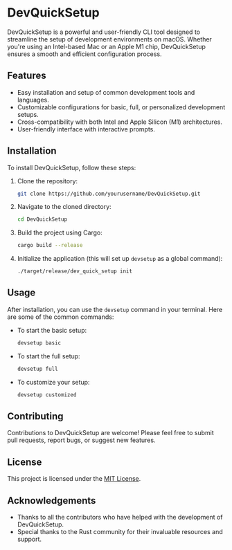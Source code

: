 # DevQuickSetup

DevQuickSetup is a powerful and user-friendly CLI tool designed to streamline the setup of development environments on macOS. Whether you're using an Intel-based Mac or an Apple M1 chip, DevQuickSetup ensures a smooth and efficient configuration process.

## Features

- Easy installation and setup of common development tools and languages.
- Customizable configurations for basic, full, or personalized development setups.
- Cross-compatibility with both Intel and Apple Silicon (M1) architectures.
- User-friendly interface with interactive prompts.

## Installation

To install DevQuickSetup, follow these steps:

1. Clone the repository:

    ```bash
    git clone https://github.com/yourusername/DevQuickSetup.git
    ```

2. Navigate to the cloned directory:

    ```bash
    cd DevQuickSetup
    ```

3. Build the project using Cargo:

    ```bash
    cargo build --release
    ```

4. Initialize the application (this will set up `devsetup` as a global command):

    ```bash
    ./target/release/dev_quick_setup init
    ```

## Usage

After installation, you can use the `devsetup` command in your terminal. Here are some of the common commands:

- To start the basic setup:

    ```bash
    devsetup basic
    ```

- To start the full setup:

    ```bash
    devsetup full
    ```

- To customize your setup:

    ```bash
    devsetup customized
    ```

## Contributing

Contributions to DevQuickSetup are welcome! Please feel free to submit pull requests, report bugs, or suggest new features.

## License

This project is licensed under the [MIT License](LICENSE).

## Acknowledgements

- Thanks to all the contributors who have helped with the development of DevQuickSetup.
- Special thanks to the Rust community for their invaluable resources and support.

